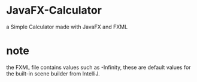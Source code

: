 # JavaFX-Calculator
a Simple Calculator made with JavaFX and FXML

# note
the FXML file contains values such as -Infinity, these are default values for the built-in scene builder from IntelliJ.

